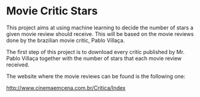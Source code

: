 Movie Critic Stars
===================

This project aims at using machine learning to decide the number of stars a
given movie review should receive. This will be based on the movie reviews done
by the brazilian movie critic, Pablo Villaça.

The first step of this project is to download every critic published by Mr.
Pablo Villaça together with the number of stars that each movie review received.

The website where the movie reviews can be found is the following one:

http://www.cinemaemcena.com.br/Critica/Index
